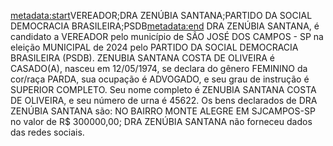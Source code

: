 <metadata:start>VEREADOR;DRA ZENÚBIA SANTANA;PARTIDO DA SOCIAL DEMOCRACIA BRASILEIRA;PSDB<metadata:end>
DRA ZENÚBIA SANTANA, é candidato a VEREADOR pelo município de SÃO JOSÉ DOS CAMPOS - SP na eleição MUNICIPAL de 2024 pelo PARTIDO DA SOCIAL DEMOCRACIA BRASILEIRA (PSDB). ZENUBIA SANTANA COSTA DE OLIVEIRA é CASADO(A), nasceu em 12/05/1974, se declara do gênero FEMININO da cor/raça PARDA, sua ocupação é ADVOGADO, e seu grau de instrução é SUPERIOR COMPLETO. Seu nome completo é ZENUBIA SANTANA COSTA DE OLIVEIRA, e seu número de urna é 45622.
Os bens declarados de DRA ZENÚBIA SANTANA são: NO BAIRRO MONTE ALEGRE EM SJCAMPOS-SP no valor de R$ 300000,00; 
DRA ZENÚBIA SANTANA não forneceu dados das redes sociais.